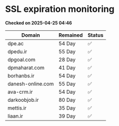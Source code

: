 # SSL expiration monitoring

**Checked on 2025-04-25 04:46**

| Domain | Remained | Status       |
|--------|----------|--------------|
| dpe.ac     | 54 Day   | ✅ |
| dpedu.ir     | 55 Day   | ✅ |
| dpgoal.com     | 28 Day   | ✅ |
| dpmaharat.com     | 41 Day   | ✅ |
| borhanbs.ir     | 54 Day   | ✅ |
| danesh-online.com     | 55 Day   | ✅ |
| ava-crm.ir     | 54 Day   | ✅ |
| darkoobjob.ir     | 80 Day   | ✅ |
| mettis.ir     | 35 Day   | ✅ |
| liaan.ir     | 39 Day   | ✅ |
